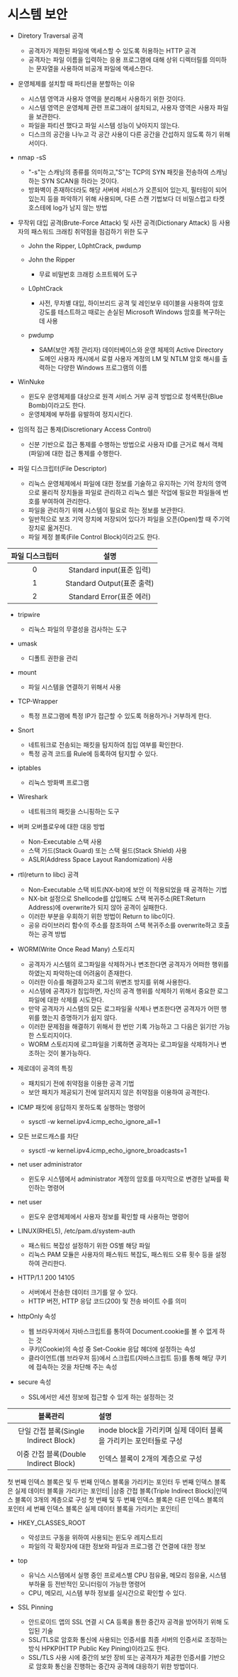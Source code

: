 # 시스템 보안
- Diretory Traversal 공격
  - 공격자가 제한된 파일에 액세스할 수 있도록 허용하는 HTTP 공격
  - 공격자는 파일 이름을 입력하는 응용 프로그램에 대해 상위 디렉터릴를 의미하는 문자열을 사용하여 비공개 파일에 액세스한다.

- 운영체제를 설치할 때 파티션을 분할하는 이유
  - 시스템 영역과 사용자 영역을 분리해서 사용하기 위한 것이다.
  - 시스템 영역은 운영체제 관련 프로그래이 설치되고, 사용자 영역은 사용자 파일을 보관한다.
  - 파일을 파티션 했다고 파일 시스템 성능이 낮아지지 않는다.
  - 디스크의 공간을 나누고 각 공간 사용이 다른 공간을 간섭하지 않도록 하기 위해서이다.

- nmap -sS
  - "-s"는 스캐닝의 종류를 의미하고,"S"는 TCP의 SYN 패킷을 전송하여 스캐닝하는 SYN SCAN을 하라는 것이다.
  - 방화벽이 존재하더라도 해당 서버에 서비스가 오픈되어 있는지, 필터링이 되어 있는지 등을 파악하기 위해 사용되며, 다른 스캔 기법보다 더 비밀스럽고 타켓 호스테에 log가 남지 않는 방법

- 무작위 대입 공격(Brute-Force Attack) 및 사전 공격(Dictionary Attack) 등 사용자의 패스워드 크래킹 취약점을 점검하기 위한 도구
    - John the Ripper, L0phtCrack, pwdump

  - John the Ripper
    - 무료 비밀번호 크래킹 소프트웨어 도구

  - L0phtCrack
    - 사전, 무차별 대입, 하이브리드 공격 및 레인보우 테이블을 사용하여 암호 강도를 테스트하고 때로는 손실된 Microsoft Windows 암호를 복구하는 데 사용

  - pwdump
    - SAM(보안 계정 관리자) 데이터베이스와 운영 체제의 Active Directory 도메인 사용자 캐시에서 로컬 사용자 계정의 LM 및 NTLM 암호 해시를 출력하는 다양한 Windows 프로그램의 이름

- WinNuke
  - 윈도우 운영체제를 대상으로 원격 서비스 거부 공격 방법으로 청색폭탄(Blue Bomb)이라고도 한다.
  - 운영체제에 부하를 유발하여 정지시킨다.

- 임의적 접근 통제(Discretionary Access Control)
  - 신분 기반으로 접근 통제를 수행하는 방법으로 사용자 ID를 근거로 해서 객체(파일)에 대한 접근 통제를 수행한다.

- 파일 디스크립터(File Descriptor)
  - 리눅스 운영체제에서 파일에 대한 정보를 기술하고 유지하는 기억 장치의 영역으로 물리적 장치들을 파일로 관리하고 리눅스 쉘은 작업에 필요한 파일들에 번호를 부여하여 관리한다.
  - 파일을 관리하기 위해 시스템이 필요로 하는 정보를 보관한다.
  - 일반적으로 보조 기억 장치에 저장되어 있다가 파일을 오픈(Open)할 때 주기억 장치로 옮겨진다.
  - 파일 제정 블록(File Control Block)이라고도 한다.

|파일 디스크립터|설명|
|:----:|:----:|
|0|Standard input(표준 입력)|
|1|Standard Output(표준 출력)|
|2|Standard Error(표준 에러)|

- tripwire
  - 리눅스 파일의 무결성을 검사하는 도구

- umask
  - 디폴트 권한을 관리

- mount
  - 파일 시스템을 연결하기 위해서 사용

- TCP-Wrapper
  - 특정 프로그램에 특정 IP가 접근할 수 있도록 허용하거나 거부하게 한다.

- Snort
  - 네트워크로 전송되는 패킷을 탐지하여 침입 여부를 확인한다.
  - 특정 공격 코드를 Rule에 등록하여 탐지할 수 있다.

- iptables
  - 리눅스 방화벽 프로그램
  
- Wireshark
  - 네트워크의 패킷을 스니핑하는 도구

- 버퍼 오버플로우에 대한 대응 방법
  - Non-Executable 스택 사용
  - 스택 가드(Stack Guard) 또는 스택 쉴드(Stack Shield) 사용
  - ASLR(Address Space Layout Randomization) 사용

- rtl(return to libc) 공격
  - Non-Executable 스택 비트(NX-bit)에 보안 이 적용되었을 때 공격하는 기법
  - NX-bit 설정으로 Shellcode를 삽입해도 스택 복귀주소(RET:Return Address)에 overwrite가 되지 않아 공격이 실패한다.
  - 이러한 부분을 우회하기 위한 방법이 Return to libc이다.
  - 공유 라이브러리 함수의 주소를 참조하여 스택 복귀주소를 overwrite하고 호출하는 공격 방법

- WORM(Write Once Read Many) 스토리지
  - 공격자가 시스템의 로그파일을 삭제하거나 변조한다면 공격자가 어떠한 행위를 하였는지 파악하는데 어려움이 존재한다.
  - 이러한 이슈를 해결하고자 로그의 위변조 방지를 위해 사용한다.
  - 시스템에 공격자가 침입하면, 자신의 공격 행위를 삭제하기 위해서 중요한 로그파일에 대한 삭제를 시도한다.
  - 만약 공격자가 시스템의 모든 로그파일울 삭제나 변조한다면 공격자가 어떤 행위를 했는지 증명하기가 쉽지 않다.
  - 이러한 문제점을 해결하기 위해서 한 번만 기록 가능하고 그 다음은 읽기만 가능한 스토리지이다.
  - WORM 스토리지에 로그파일을 기록하면 공격자는 로그파일을 삭제하거나 변조하는 것이 불가능하다.

- 제로데이 공격의 특징
  - 패치되기 전에 취약점을 이용한 공격 기법
  - 보안 패치가 제공되기 전에 알려지지 않은 취약점을 이용하여 공격한다.

- ICMP 패킷에 응답하지 못하도록 실행하는 명령어
  - sysctl -w kernel.ipv4.icmp_echo_ignore_all=1

- 모든 브로드캐스를 차단
  - sysctl -w kernel.ipv4.icmp_echo_ignore_broadcasts=1

- net user administrator
  - 윈도우 시스템에서 administrator 계정의 암호를 마지막으로 변경한 날짜를 확인하는 명령어

- net user
  - 윈도우 운영체제에서 사용자 정보를 확인할 때 사용하는 명령어

- LINUX(RHEL5), /etc/pam.d/system-auth
  - 패스워드 복잡성 설정하기 위한 OS별 해당 파일
  - 리눅스 PAM 모듈은 사용자의 패스워드 복잡도, 패스워드 오류 횟수 등을 설정하여 관리한다.

- HTTP/1.1 200 14105
  - 서버에서 전송한 데이터 크기를 알 수 있다.
  - HTTP 버전, HTTP 응답 코드(200) 및 전송 바이트 수를 의미
  
- httpOnly 속성
  - 웹 브라우저에서 자바스크립트를 통하여 Document.cookie를 볼 수 없게 하는 것
  - 쿠키(Cookie)의 속성 중 Set-Cookie 응답 헤더에 설정하는 속성
  - 클라이언트(웹 브라우저 등)에서 스크립트(자바스크립트 등)를 통해 해당 쿠키에 접속하는 것을 차단해 주는 속성

- secure 속성
  - SSL에서만 세션 정보에 접근할 수 있게 하는 설정하는 것

|블록관리|설명|
|:-------:|:------|
|단일 간접 블록(Single Indirect Block)|inode block을 가리키며 실제 데이터 블록을 가리키는 포인터들로 구성|
|이중 간접 블록(Double Indirect Block)|인덱스 블록이 2개의 계층으로 구성 
첫 번째 인덱스 블록은 및 두 번째 인덱스 블록을 가리키는 포인터
두 번째 인덱스 블록은 실제 데이터 블록을 가리키는 포인터|
|삼중 간접 블록(Triple Indirect Block)|인덱스 블록이 3개의 계층으로 구성
첫 번째 및 두 번째 인덱스 블록은 다른 인덱스 블록의 포인터
세 번째 인덱스 블록은 실제 데이터 블록을 가리키는 포인터|

- HKEY_CLASSES_ROOT
  - 악성코드 구동을 위하여 사용되는 윈도우 레지스트리
  - 파일의 각 확장자에 대한 정보와 파일과 프로그램 간 연결에 대한 정보
  
- top
  - 유닉스 시스템에서 실행 중인 프로세스별 CPU 점유율, 메모리 점유율, 시스템 부하율 등 전반적인 모니터링이 가능한 명령어
  - CPU, 메모리, 시스템 부하 정보를 실시간으로 확인할 수 있다.

- SSL Pinning
  - 안드로이드 앱의 SSL 연결 시 CA 등록을 통한 중간자 공격을 방어하기 위해 도입된 기술
  - SSL/TLS로 암호화 통신에 사용되는 인증서를 최종 서버의 인증서로 조정하는 방식 HPKP(HTTP Public Key Pining)이라고도 한다.
  - SSL/TLS 사용 시에 중간의 보안 장비 또는 공격자가 제공한 인증서를 기반으로 암호화 통신을 진행하는 중간자 공격에 대응하기 위한 방법이다.




  

